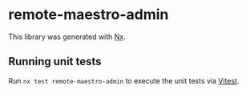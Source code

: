 # remote-maestro-admin

This library was generated with [Nx](https://nx.dev).

## Running unit tests

Run `nx test remote-maestro-admin` to execute the unit tests via [Vitest](https://vitest.dev/).
